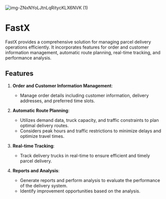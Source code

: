 ![img-ZNxNYoLJtnLqRitycKLX6NVK (1)](https://github.com/ENSAK-USMS/volter-express/assets/81428754/310e0855-a8b5-4c2b-b8b1-2c3804b5e51a)

# FastX

FastX  provides a comprehensive solution for managing parcel delivery operations efficiently. It incorporates features for order and customer information management, automatic route planning, real-time tracking, and performance analysis.

## Features

1. **Order and Customer Information Management**: 
   - Manage order details including customer information, delivery addresses, and preferred time slots.

2. **Automatic Route Planning**:
   - Utilizes demand data, truck capacity, and traffic constraints to plan optimal delivery routes.
   - Considers peak hours and traffic restrictions to minimize delays and optimize travel times.

3. **Real-time Tracking**:
   - Track delivery trucks in real-time to ensure efficient and timely parcel delivery.
   
4. **Reports and Analysis**:
   - Generate reports and perform analysis to evaluate the performance of the delivery system.
   - Identify improvement opportunities based on the analysis.

